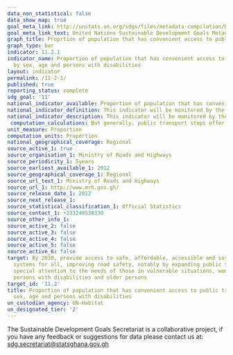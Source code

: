 ```yaml
---
data_non_statistical: false
data_show_map: true
goal_meta_link: http://unstats.un.org/sdgs/files/metadata-compilation/Metadata-Goal-11.pdf
goal_meta_link_text: United Nations Sustainable Development Goals Metadata (pdf 2066kB)
graph_title: Proprtion of population that has convenient access to public transport, by sex, age and persons with dissabilities
graph_type: bar
indicator: 11.2.1
indicator_name: Proportion of population that has convenient access to public transport
  by sex, age and persons with disabilities
layout: indicator
permalink: /11-2-1/
published: true
reporting_status: complete
sdg_goal: '11'
national_indicator_available: Proportion of population that has convenient access to public transport			
national_indicator_definition: This indicator will be monitored by the proportion of the population that has convenient access to public  transport. Access to public transport is considered convenoient when an officially recognised stop is accessible within a distance of 0.5km from a reference point such as home, school, work place, market, etc. Additional criteria for defining public transport that is convenient include (a) public transport accessible to all special-needs customers, including those who are physically, visually, and /or hearing-impaired, as well as those with temporally dissabilities, the elderly, children and other people in vulnerable situations.
national_indicator_description: This indicator will be monitored by the proportion of the population that has convenient access to public  transport. The acces to public transport is considered convenoient when an officially recognised stop is accessible within a distance of 0.5km from a reference point such as home, school, work place, market, etc. Additional criteria for defining public transport that is convenient include (a) public transport accessible to all special-needs customers, including those who are physically, visually, and /or hearing-impaired, as well as those with temporally dissabilities, the elderly, children and other people in vulnerable situations.
 computation_calculations: But generally, public transport stops offer a more appropriate basis than route for estimating service area coverage because stops are the actual loacations where public transport user access the system. the othe decision involved in the buffering operation is the buffer size. A common practice in public transport planing is to assume that people are served by public transport if they are within 0.5 km (or 500m) of either a public transport route or stop. Once a distance treshold is defined, buffers are created around the public transport features. the population with access to public transport out of the entire city population would be computed as ; percentage with access to public transport is equal to 100 X (population with convenient access to public transport) / (city population )The identification of the population served: once a service buffer is constraucted, the next step is to overlay the buffer onto the polygons, such as census tracts, for which socio-demographic data ( such as population figures, disabled persons, type of reseidence area, etc.is available. These polygons are referd to as the analysis zones. Typically, a service buffer (denoted as i) intersect, either fully or partially, with more than one analysis zone j( j=1.......J). The population served by the public transport service in buffer i, Pi, is thus equal to the sum of population in each of the intersecting areas, pij. Hence Pi = ?_(j=1) J|Pij Where, Pij is estimated based on the amount of interaction between service buffer i and analysis zone j. In estimating Pij it is assumed that the population is uniformly distributed within the analysis zones.
unit_measure: Proportion
computation_units: Proportion
national_geographical_coverage: Regional
source_active_1: true
source_organisation_1: Ministry of Roads and Highways
source_periodicity_1: 5years
source_earliest_available_1: 2012
source_geographical_coverage_1: Regional
source_url_text_1: Ministry of Roads and Highways
source_url_1: http://www.mrh.gov.gh/
source_release_date_1: 2012
source_next_release_1:
source_statistical_classification_1: Official Statistics
source_contact_1: +233248530330
source_other_info_1:
source_active_2: false
source_active_3: false
source_active_4: false
source_active_5: false
source_active_6: false
target: By 2030, provide access to safe, affordable, accessible and sustainable transport
  systems for all, improving road safety, notably by expanding public transport, with
  special attention to the needs of those in vulnerable situations, women, children,
  persons with disabilities and older persons
target_id: '11.2'
title: Proportion of population that has convenient access to public transport, by
  sex, age and persons with disabilities
un_custodian_agency: UN-Habitat
un_designated_tier: '2'
---
```


The Sustainable Development Goals Secretariat is a collaborative project, if you have any feedback or suggestions for data please contact us at: sdg.secretariat@statsghana.gov.gh
